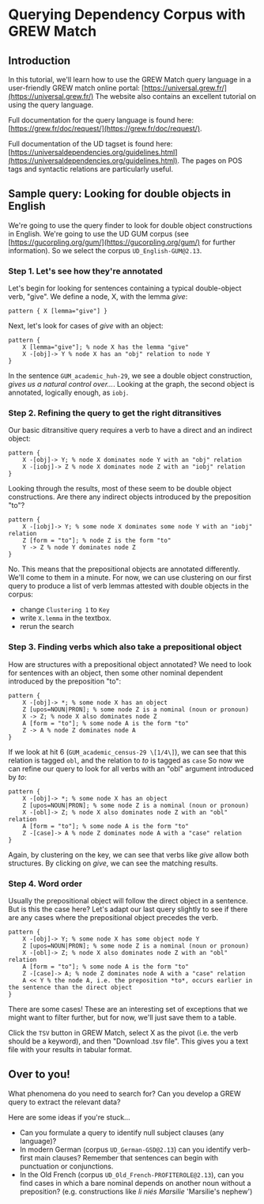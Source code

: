 # Querying Dependency Corpus with GREW Match

## Introduction

In this tutorial, we'll learn how to use the GREW Match query language
in a user-friendly GREW match online portal: [https://universal.grew.fr/](https://universal.grew.fr/)
The website also contains an excellent tutorial on using the query 
language.

Full documentation for the query language is found here:
[https://grew.fr/doc/request/](https://grew.fr/doc/request/).

Full documentation of the UD tagset is found here: [https://universaldependencies.org/guidelines.html](https://universaldependencies.org/guidelines.html).
The pages on POS tags and syntactic relations are particularly useful.

## Sample query: Looking for double objects in English

We're going to use the query finder to look for double object
constructions in English. We're going to use the UD GUM corpus
\(see [https://gucorpling.org/gum/](https://gucorpling.org/gum/) for further information\).
So we select the corpus `UD_English-GUM@2.13`.

### Step 1. Let's see how they're annotated

Let's begin for looking for sentences containing a typical double-object
verb, "give". We define a node, X, with the lemma	 *give*:
```opam
pattern { X [lemma="give"] }
```
Next, let's look for cases of *give* with an object:
```opam
pattern { 
	X [lemma="give"]; % node X has the lemma "give"
	X -[obj]-> Y % node X has an "obj" relation to node Y
}
```
In the sentence `GUM_academic_huh-29`, we see a double object construction,
*gives us a natural control over...*. Looking at the graph, the second
object is annotated, logically enough, as `iobj`.

### Step 2. Refining the query to get the right ditransitives

Our basic ditransitive query requires a verb to have a direct and an
indirect object:
```opam
pattern { 
	X -[obj]-> Y; % node X dominates node Y with an "obj" relation
	X -[iobj]-> Z % node X dominates node Z with an "iobj" relation
}
```
Looking through the results, most of these seem to be double object
constructions. Are there any indirect objects introduced by the 
preposition "to"?
```opam
pattern { 
	X -[iobj]-> Y; % some node X dominates some node Y with an "iobj" relation
	Z [form = "to"]; % node Z is the form "to"
	Y -> Z % node Y dominates node Z
}
```
No. This means that the prepositional objects are annotated differently.
We'll come to them in a minute. For now, we can use clustering on
our first query to produce a list of verb lemmas attested with 
double objects in the corpus:
+ change `Clustering 1` to `Key`
+ write `X.lemma` in the textbox.
+ rerun the search

### Step 3. Finding verbs which also take a prepositional object

How are structures with a prepositional object annotated? We need
to look for sentences with an object, then some other nominal dependent
introduced by the preposition "to":
```opam
pattern { 
	X -[obj]-> *; % some node X has an object
	Z [upos=NOUN|PRON]; % some node Z is a nominal (noun or pronoun)
	X -> Z; % node X also dominates node Z
	A [form = "to"]; % some node A is the form "to"
	Z -> A % node Z dominates node A
}
```
If we look at hit 6 (`GUM_academic_census-29 \[1/4\]`), we can see that
this relation is tagged `obl`, and the relation to *to* is tagged as
`case` So now we can refine our query to look for all verbs with an
"obl" argument introduced by *to*:
```opam
pattern { 
	X -[obj]-> *; % some node X has an object
	Z [upos=NOUN|PRON]; % some node Z is a nominal (noun or pronoun)
	X -[obl]-> Z; % node X also dominates node Z with an "obl" relation
	A [form = "to"]; % some node A is the form "to"
	Z -[case]-> A % node Z dominates node A with a "case" relation
}
```
Again, by clustering on the key, we can see that verbs like *give*
allow both structures. By clicking on *give*, we can see the matching
results.

### Step 4. Word order

Usually the prepositional object will follow the direct object in a 
sentence. But is this the case here? Let's adapt our last query
slightly to see if there are any cases where the prepositional object
precedes the verb.
```opam
pattern { 
	X -[obj]-> Y; % some node X has some object node Y
	Z [upos=NOUN|PRON]; % some node Z is a nominal (noun or pronoun)
	X -[obl]-> Z; % node X also dominates node Z with an "obl" relation
	A [form = "to"]; % some node A is the form "to"
	Z -[case]-> A; % node Z dominates node A with a "case" relation
	A << Y % the node A, i.e. the preposition *to*, occurs earlier in the sentence than the direct object
}
```
There are some cases! These are an interesting set of exceptions that
we might want to filter further, but for now, we'll just save them to a
table.

Click the `TSV` button in GREW Match, select X as the pivot (i.e. the
verb should be a keyword), and then "Download .tsv file". This gives you
a text file with your results in tabular format.

## Over to you!

What phenomena do you need to search for? Can you develop a GREW query to
extract the relevant data?

Here are some ideas if you're stuck...
+ Can you formulate a query to identify null subject clauses (any language)?
+ In modern German (corpus `UD_German-GSD@2.13`) can you identify verb-first main clauses?
Remember that sentences can begin with punctuation or conjunctions.
+ In the Old French (corpus `UD_Old_French-PROFITEROLE@2.13`), can you find
cases in which a bare nominal depends on another noun without a preposition?
(e.g. constructions like *li niés Marsilie* 'Marsilie's nephew')
